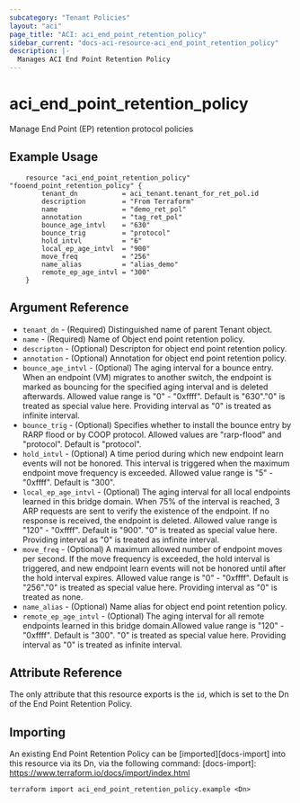 ```yaml
---
subcategory: "Tenant Policies"
layout: "aci"
page_title: "ACI: aci_end_point_retention_policy"
sidebar_current: "docs-aci-resource-aci_end_point_retention_policy"
description: |-
  Manages ACI End Point Retention Policy
---
```


# aci_end_point_retention_policy #
Manage End Point (EP) retention protocol policies


## Example Usage ##

```hcl
	resource "aci_end_point_retention_policy" "fooend_point_retention_policy" {
		tenant_dn           = aci_tenant.tenant_for_ret_pol.id
		description 	    = "From Terraform"
		name                = "demo_ret_pol"
		annotation          = "tag_ret_pol"
		bounce_age_intvl    = "630"
		bounce_trig         = "protocol"
		hold_intvl          = "6"
		local_ep_age_intvl  = "900"
		move_freq           = "256"
		name_alias          = "alias_demo"
		remote_ep_age_intvl = "300"
	} 
```
## Argument Reference ##
* `tenant_dn` - (Required) Distinguished name of parent Tenant object.
* `name` - (Required) Name of Object end point retention policy.
* `descripton` - (Optional) Descripton for object end point retention policy.
* `annotation` - (Optional) Annotation for object end point retention policy.
* `bounce_age_intvl` - (Optional)  The aging interval for a bounce entry. When an endpoint (VM) migrates to another switch, the endpoint is marked as bouncing for the specified aging interval and is deleted afterwards. Allowed value range is "0" - "0xffff". Default is "630"."0" is treated as special value here. Providing interval as "0" is treated as infinite interval.
* `bounce_trig` - (Optional) Specifies whether to install the bounce entry by RARP flood or by COOP protocol. Allowed values are "rarp-flood" and "protocol". Default is "protocol".
* `hold_intvl` - (Optional) A time period during which new endpoint learn events will not be honored. This interval is triggered when the maximum endpoint move frequency is exceeded. Allowed value range is "5" - "0xffff". Default is "300".  
* `local_ep_age_intvl` - (Optional) The aging interval for all local endpoints learned in this bridge domain. When 75% of the interval is reached, 3 ARP requests are sent to verify the existence of the endpoint. If no response is received, the endpoint is deleted. Allowed value range is "120" - "0xffff". Default is "900". "0" is treated as special value here. Providing interval as "0" is treated as infinite interval.
* `move_freq` - (Optional) A maximum allowed number of endpoint moves per second. If the move frequency is exceeded, the hold interval is triggered, and new endpoint learn events will not be honored until after the hold interval expires. Allowed value range is "0" - "0xffff". Default is "256"."0" is treated as special value here. Providing interval as "0" is treated as none.
* `name_alias` - (Optional) Name alias for object end point retention policy.
* `remote_ep_age_intvl` - (Optional) The aging interval for all remote endpoints learned in this bridge domain.Allowed value range is "120" - "0xffff". Default is "300". "0" is treated as special value here. Providing interval as "0" is treated as infinite interval.



## Attribute Reference

The only attribute that this resource exports is the `id`, which is set to the
Dn of the End Point Retention Policy.

## Importing ##

An existing End Point Retention Policy can be [imported][docs-import] into this resource via its Dn, via the following command:
[docs-import]: https://www.terraform.io/docs/import/index.html


```
terraform import aci_end_point_retention_policy.example <Dn>
```
